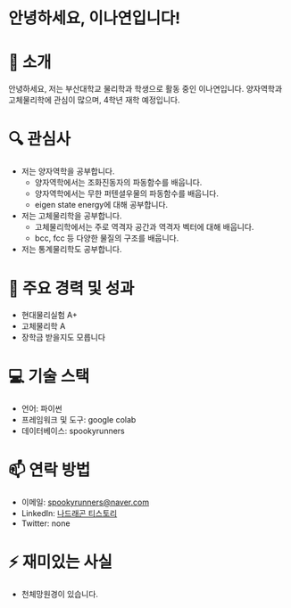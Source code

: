 # 안녕하세요, 이나연입니다!

# 👋 소개  
안녕하세요, 저는 부산대학교 물리학과 학생으로 활동 중인 이나연입니다. 양자역학과 고체물리학에 관심이 많으며, 4학년 재학 예정입니다.

# 🔍 관심사
- 저는 양자역학을 공부합니다.  
  - 양자역학에서는 조화진동자의 파동함수를 배웁니다.
  - 양자역학에서는 무한 퍼텐셜우물의 파동함수를 배웁니다.
  - eigen state energy에 대해 공부합니다.
- 저는 고체물리학을 공부합니다.
  - 고체물리학에서는 주로 역격자 공간과 역격자 벡터에 대해 배웁니다.
  - bcc, fcc 등 다양한 물질의 구조를 배웁니다.
- 저는 통계물리학도 공부합니다.

# 🌟 주요 경력 및 성과
- 현대물리실험 A+
- 고체물리학 A
- 장학금 받을지도 모릅니다

# 💻 기술 스택
- 언어: 파이썬
- 프레임워크 및 도구: google colab
- 데이터베이스: spookyrunners

# 📫 연락 방법
- 이메일: spookyrunners@naver.com
- LinkedIn: [나드래곤 티스토리](https://spookyrunners.tistory.com "nayeong")
- Twitter: none

# ⚡ 재미있는 사실
- 천체망원경이 있습니다.
